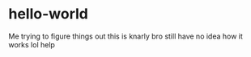 # hello-world
Me trying to figure things out
this is knarly bro
still have no idea how it works
lol help
